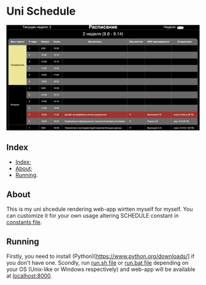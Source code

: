 # Uni Schedule

![Preview](/images/preview.png)

## Index

- [Index](#index);
- [About](#about);
- [Running](#running).

## About

This is my uni shcedule rendering web-app wirtten myself
for myself. You can customize it for your own usage
altering SCHEDULE constant in [constants file](/src/js/consts.js).

## Running

Firstly, you need to install (Python)[https://www.python.org/downloads/]
if you don't have one. Scondly, run [run.sh file](/run.sh)
or [run.bat file](/run.bat) depending on your OS (Unix-like
or Windows respectively) and web-app will be available
at [localhost:8000](http://localhost:8000).
